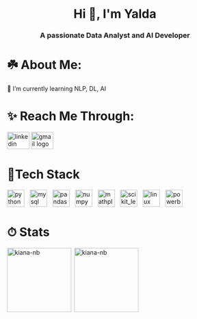 <h1 align="center">Hi 👋, I'm Yalda</h1>
<h3 align="center">A passionate Data Analyst and AI Developer</h3>




# ☘️ About Me:

🌱 I’m currently learning NLP, DL, AI


 # ✨ Reach Me Through:  

 <a href="https://www.linkedin.com/in/yalda-amadeh/" target="_blank" style="text-decoration:none;" >
    <img src="https://raw.githubusercontent.com/maurodesouza/profile-readme-generator/master/src/assets/icons/social/linkedin/default.svg" width="52" height="40" alt="linkedin logo"  />
  </a>
  <a href="https://mail.google.com/mail/u/0/?fs=1&to=yaldaamadeh9880@gmail.com&tf=cm" target="_blank" style="text-decoration:none;">
    <img src="https://raw.githubusercontent.com/maurodesouza/profile-readme-generator/master/src/assets/icons/social/gmail/default.svg" width="52" height="40" alt="gmail logo"  />
  </a>


# 🚀Tech Stack

<div>
  <img src="https://skillicons.dev/icons?i=py" height="40" alt="python logo"  />
  <img width="5" />
  <img src="https://skillicons.dev/icons?i=mysql" height="40" alt="mysql logo"  />
  <img width="5" />
  <img src="https://cdn.simpleicons.org/pandas/150458" height="40" alt="pandas logo"  />
  <img width="5" />
  <img src="https://cdn.simpleicons.org/numpy/013243" height="40" alt="numpy logo"  />
  <img width="5" />
  <img src="https://seeklogo.com/images/M/matplotlib-logo-7676870AC0-seeklogo.com.png" height="40" alt="mathplotlib logo"  />
  <img width="5" />
  <img src="https://upload.wikimedia.org/wikipedia/commons/0/05/Scikit_learn_logo_small.svg" alt="scikit_learn" width="40" height="40"/>  
    <img width="5" />
  <img src="https://cdn.jsdelivr.net/gh/devicons/devicon/icons/linux/linux-original.svg" height="40" alt="linux logo"  />
     <img width="5" />  
 <img src="https://miro.medium.com/v2/resize:fit:700/0*iIVOaF0S_mFxtwZ6" height="40" alt="powerbi logo"  />  
</div>

# ⏱ Stats

<div style="display:flex;" >
<div width="200">
  <img align="left" src="https://github-readme-stats.vercel.app/api/top-langs?username=yalda-amadeh&show_icons=true&locale=en&layout=compact&theme=radical" alt="kiana-nb"  height="150" />
</div>
<div width="200">
  &nbsp;<img align="center" src="https://github-readme-stats.vercel.app/api?username=yalda-amadeh&show_icons=true&locale=en&theme=radical" alt="kiana-nb"  height="150"/>
</div>
</div>
